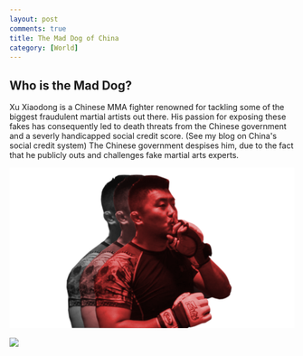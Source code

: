 ```yaml
---
layout: post
comments: true
title: The Mad Dog of China
category: [World]
---
```


## Who is the Mad Dog?
Xu Xiaodong is a Chinese MMA fighter renowned for tackling some of the biggest fraudulent martial artists out there. His passion for exposing these fakes has consequently led to death threats from the Chinese government and a severly handicapped social credit score. (See my blog on China's social credit system) The Chinese government despises him, due to the fact that he publicly outs and challenges fake martial arts experts. 

![The Mad Dog himself](/assets/images/xu-xiaodong.png)

![](\../assets/images/\WiP.jpg)